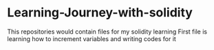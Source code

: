 # Learning-Journey-with-solidity
This repositories would contain files for my solidity learning 
First file is learning how to increment variables and writing codes for it
